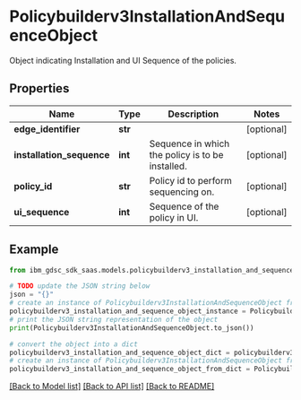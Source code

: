 # Policybuilderv3InstallationAndSequenceObject

Object indicating Installation and UI Sequence of the policies.

## Properties

Name | Type | Description | Notes
------------ | ------------- | ------------- | -------------
**edge_identifier** | **str** |  | [optional] 
**installation_sequence** | **int** | Sequence in which the policy is to be installed. | [optional] 
**policy_id** | **str** | Policy id to perform sequencing on. | [optional] 
**ui_sequence** | **int** | Sequence of the policy in UI. | [optional] 

## Example

```python
from ibm_gdsc_sdk_saas.models.policybuilderv3_installation_and_sequence_object import Policybuilderv3InstallationAndSequenceObject

# TODO update the JSON string below
json = "{}"
# create an instance of Policybuilderv3InstallationAndSequenceObject from a JSON string
policybuilderv3_installation_and_sequence_object_instance = Policybuilderv3InstallationAndSequenceObject.from_json(json)
# print the JSON string representation of the object
print(Policybuilderv3InstallationAndSequenceObject.to_json())

# convert the object into a dict
policybuilderv3_installation_and_sequence_object_dict = policybuilderv3_installation_and_sequence_object_instance.to_dict()
# create an instance of Policybuilderv3InstallationAndSequenceObject from a dict
policybuilderv3_installation_and_sequence_object_from_dict = Policybuilderv3InstallationAndSequenceObject.from_dict(policybuilderv3_installation_and_sequence_object_dict)
```
[[Back to Model list]](../README.md#documentation-for-models) [[Back to API list]](../README.md#documentation-for-api-endpoints) [[Back to README]](../README.md)



